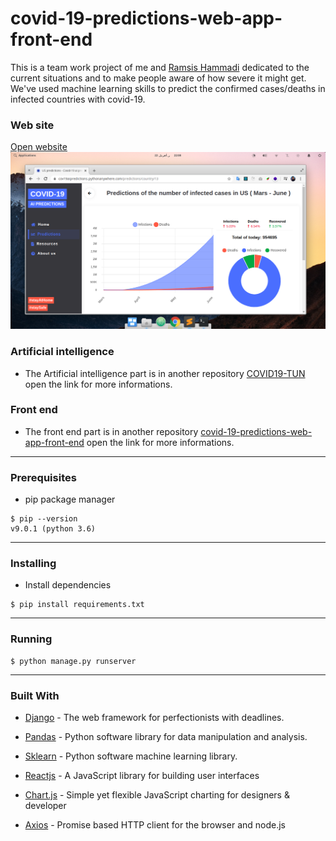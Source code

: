 # covid-19-predictions-web-app-front-end

This is a team work project of me and [Ramsis Hammadi](https://github.com/Rams901) dedicated to the current situations and to make people aware of how severe it might get. We've used machine learning skills to predict the confirmed cases/deaths in infected countries with covid-19.

### Web site
[Open website](https://cov19aipredictions.pythonanywhere.com/)
<img   src="https://github.com/seifgh/covid-19-predictions-web-app-front-end/blob/master/Screenshot%20from%202020-04-22%2022-08-56.png" />

### Artificial intelligence
- The Artificial intelligence part is in another repository [COVID19-TUN](https://github.com/Rams901/COVID19-TUN) open the link for more informations.

### Front end
- The front end part is in another repository [covid-19-predictions-web-app-front-end](https://github.com/seifgh/covid-19-predictions-web-app-front-end) open the link for more informations.

---
### Prerequisites

- pip package manager 

```
$ pip --version
v9.0.1 (python 3.6)

```

---
### Installing

- Install dependencies
```
$ pip install requirements.txt

```

---
### Running
```terminal
$ python manage.py runserver
```
---
### Built With
* [Django](https://www.djangoproject.com/) - The web framework for perfectionists with deadlines.
* [Pandas](https://pandas.pydata.org/) - Python software library for data manipulation and analysis.
* [Sklearn](https://scikit-learn.org/) - Python software machine learning library.

* [Reactjs](https://reactjs.org/) - A JavaScript library for building user interfaces
* [Chart.js](https://www.chartjs.org/) - Simple yet flexible JavaScript charting for designers & developer
* [Axios](https://github.com/axios/axios) - Promise based HTTP client for the browser and node.js
